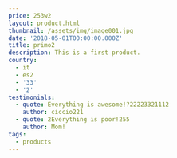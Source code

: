 ```yaml
---
price: 253w2
layout: product.html
thumbnail: /assets/img/image001.jpg
date: '2018-05-01T00:00:00.000Z'
title: primo2
description: This is a first product.
country:
  - it
  - es2
  - '33'
  - '2'
testimonials:
  - quote: Everything is awesome!?22223321112
    author: ciccio221
  - quote: 2Everything is poor!255
    author: Mom!
tags:
  - products
---
```


